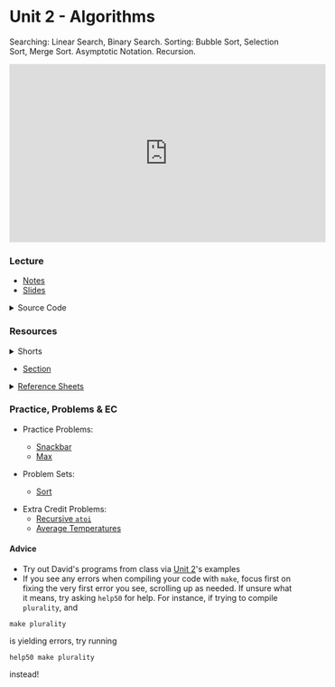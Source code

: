 # Unit 2 - Algorithms

Searching: Linear Search, Binary Search. Sorting: Bubble Sort, Selection Sort, Merge Sort. Asymptotic Notation. Recursion.

<iframe width="560" height="315" src="https://www.youtube.com/embed/jZzyERW7h1A?si=Bgs75CUWSgHR3hzK" title="YouTube video player" frameborder="0" allow="accelerometer; autoplay; clipboard-write; encrypted-media; gyroscope; picture-in-picture; web-share" referrerpolicy="strict-origin-when-cross-origin" allowfullscreen></iframe>

### Lecture

  - [Notes](https://cs50.harvard.edu/ap/2025/curriculum/x/notes/3/)
  - [Slides](https://docs.google.com/presentation/d/1ENhWmVm9qc0covRXjfML3sU54Z--jTI377B52pHtKKo/edit?usp=sharing)

<details>
  <summary>Source Code</summary>
    <ul>
      <li><a href="https://cdn.cs50.net/2023/fall/lectures/3/src3/">Index</a></li>
      <li><a href="https://cdn.cs50.net/2023/fall/lectures/3/src3.pdf">PDF</a></li>
      <li><a href="https://cdn.cs50.net/2023/fall/lectures/3/src3.zip">Zip</a></li>
    </ul>
</details>

### Resources

<details>  
  <summary>Shorts</summary>
  <ol>
    <li><a href="https://www.youtube.com/watch?v=TwsgCHYmbbA">Linear Search</a></li>
    <li><a href="https://www.youtube.com/watch?v=T98PIp4omUA">Binary Search</a></li>
    <li><a href="https://www.youtube.com/watch?v=RT-hUXUWQ2I">Bubble Sort</a></li>
    <li><a href="https://www.youtube.com/watch?v=3hH8kTHFw2A">Selection Sort</a></li>
    <li><a href="https://www.youtube.com/watch?v=mz6tAJMVmfM">Recursion</a></li>
    <li><a href="https://www.youtube.com/watch?v=Ns7tGNbtvV4">Merge Sort</a></li>
    <li><a href="https://www.youtube.com/watch?v=ktWL3nN38ZA">Algorithm Summary</a></li>
  </ol>
</details>

- [Section](https://cs50.harvard.edu/ap/2025/curriculum/x/sections/3/)

<details><summary><a href="\apcsp\assets\pdfs\ch3_ref_sheets_2020.pdf">Reference Sheets</a></summary>
  <ul>
    <li><a href="\apcsp\assets\pdfs\linear_search.pdf">Linear Search</a></li>
    <li><a href="\apcsp\assets\pdfs\binary_search.pdf">Binary Search</a></li>
    <li><a href="\apcsp\assets\pdfs\computational_complexity.pdf">Computational Complexity</a></li>
    <li><a href="\apcsp\assets\pdfs\bubble_sort.pdf">Bubble Sort</a></li>
    <li><a href="\apcsp\assets\pdfs\selection_sort.pdf">Selection Sort</a></li>
    <li><a href="\apcsp\assets\pdfs\recursion.pdf">Recursion</a></li>
    <li><a href="\apcsp\assets\pdfs\merge_sort.pdf">Merge Sort</a></li>
  </ul>
</details>

### Practice, Problems & EC

- Practice Problems:
  - [Snackbar](https://cs50.harvard.edu/ap/2025/practice/snackbar/)
  - [Max](https://cs50.harvard.edu/ap/2025/practice/max/)

- Problem Sets:
  - [Sort](https://cs50.harvard.edu/ap/2025/curriculum/x/psets/3/sort/)


<!--   
  - Submit [Plurality](https://cs50.harvard.edu/ap/2025/curriculum/x/psets/3/plurality/)
  - Submit **one** of the following:
    - [Runoff](https://cs50.harvard.edu/ap/2025/curriculum/x/psets/3/runoff/), if feeling less comfortable
    - [Tideman](https://cs50.harvard.edu/ap/2025/curriculum/x/psets/3/tideman/), if feeling more comfortable -->


  - Extra Credit Problems:
    - [Recursive `atoi`](https://cs50.harvard.edu/ap/2025/practice/atoi/)
    - [Average Temperatures](https://cs50.harvard.edu/ap/2025/practice/temps/)

#### Advice
- Try out David's programs from class via [Unit 2](https://cdn.cs50.net/2023/fall/lectures/3/src3.pdf)'s examples
- If you see any errors when compiling your code with `make`, focus first on fixing the very first error you see, scrolling up as needed. If unsure what it means, try asking `help50` for help. For instance, if trying to compile `plurality`, and

```
make plurality 
```

is yielding errors, try running

```
help50 make plurality
```

instead!
